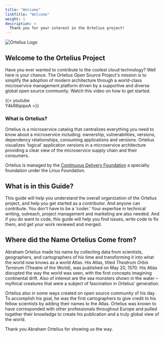 ```yaml
---
title: "Welcome"
linkTitle: "Welcome"
weight: 1
description: >
  Thank you for your interest in the Ortelius project!
---
```

![Ortelius Logo](/otelius-transparent.jpg)

## Welcome to the Ortelius Project

Have you ever wanted to contribute to the coolest cloud technology? Well here is your chance. The Ortelius Open Source Project's mission is to simplify the adoption of modern architecture through a world-class microservice management platform driven by a supportive and diverse global open source community. Watch this video on how to get started.

<div style="width:30%">
{{< youtube Y4kR6ipipxA >}}
</div>

### What is Ortelius?

Ortelius is a microservice catalog that centralizes everything you need to know about a microservice including: ownership, vulnerabilities, versions, dependency relationships, consuming applications and versions. Ortelius visualizes ‘logical’ application versions in a microservice architecture providing a clear view of the microservice supply chain and their consumers.

Ortelius is managed by the [Continuous Delivery Foundation](https://cd.foundation) a specialty foundation under the Linux Foundation.

## What is in this Guide?

This guide will help you understand the overall organization of the  Ortelius project, and help you get started as a contributor. And anyone can contribute. You don't have to be a 'coder.'  Your expertise in technical writing, outreach, project management and marketing are also needed.  And if you do want to code, this guide will help you find issues, write code to fix them, and get your work reviewed and merged.

## Where did the Name Ortelius Come from?

Abraham Ortelius made his name by collecting data from scientists, geographers, and cartographers of his time and transforming it into what the world now knows as a world Atlas. His Atlas, titled _Theatrum Orbis Terrarum_ (Theatre of the World), was published on May 20, 1570. His Atlas disrupted the way the world was seen, with the first concepts imagining continental drift. Also of interest are the sea monsters shown in the water – mythical creatures that were a subject of fascination in Ortelius’ generation.

Ortelius also in some ways created on open source community of his day. To accomplish his goal, he was the first cartographers to give credit to his fellow scientists by adding their names to the Atlas. Ortelius was known to have corresponded with other professionals throughout Europe and pulled together their knowledge to create his publication and a truly global view of the world.

Thank you Abraham Ortelius for showing us the way.
